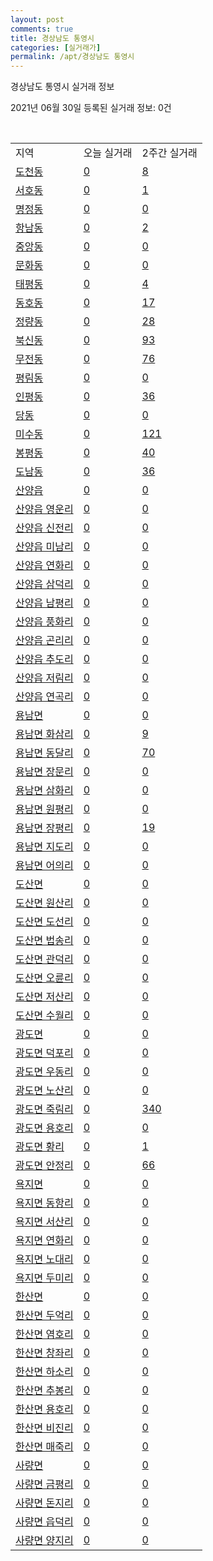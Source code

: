 ```yaml
---
layout: post
comments: true
title: 경상남도 통영시
categories: [실거래가]
permalink: /apt/경상남도 통영시
---
```


경상남도 통영시 실거래 정보

2021년 06월 30일 등록된 실거래 정보: 0건

<script type="text/javascript">
  google.charts.load('current', {'packages':['corechart']});
  google.charts.setOnLoadCallback(drawChart);

  function drawChart() {
    var data = google.visualization.arrayToDataTable([['거래일', '매매', '전월세', '전매'], ['21-02', 165, 32, 0], ['21-03', 199, 46, 0], ['21-04', 174, 39, 2], ['21-05', 160, 27, 11], ['21-06', 86, 23, 3]]);

    var options = {
      title: '최근 유형별 거래량 추이',
      legend: { position: 'bottom' }
    };

    var chart = new google.visualization.LineChart(document.getElementById('columnchart_material'));
    chart.draw(data, (options));
  }
</script>

<div id="columnchart_material" style="width: 100%; margin-left: -35px"></div>
<br>
<table class="sortable">
  <tr>
    <td>지역</td>
    <td>오늘 실거래</td>
    <td>2주간 실거래</td>
  </tr>

  
  <tr class="item">
    <td><a href="경상남도 통영시 도천동">도천동</a></td>
    <td><a href="경상남도 통영시 도천동">0</a></td>
    <td><a href="경상남도 통영시 도천동">8</a></td>
  </tr>
    

  <tr class="item">
    <td><a href="경상남도 통영시 서호동">서호동</a></td>
    <td><a href="경상남도 통영시 서호동">0</a></td>
    <td><a href="경상남도 통영시 서호동">1</a></td>
  </tr>
    

  <tr class="item">
    <td><a href="경상남도 통영시 명정동">명정동</a></td>
    <td><a href="경상남도 통영시 명정동">0</a></td>
    <td><a href="경상남도 통영시 명정동">0</a></td>
  </tr>
    

  <tr class="item">
    <td><a href="경상남도 통영시 항남동">항남동</a></td>
    <td><a href="경상남도 통영시 항남동">0</a></td>
    <td><a href="경상남도 통영시 항남동">2</a></td>
  </tr>
    

  <tr class="item">
    <td><a href="경상남도 통영시 중앙동">중앙동</a></td>
    <td><a href="경상남도 통영시 중앙동">0</a></td>
    <td><a href="경상남도 통영시 중앙동">0</a></td>
  </tr>
    

  <tr class="item">
    <td><a href="경상남도 통영시 문화동">문화동</a></td>
    <td><a href="경상남도 통영시 문화동">0</a></td>
    <td><a href="경상남도 통영시 문화동">0</a></td>
  </tr>
    

  <tr class="item">
    <td><a href="경상남도 통영시 태평동">태평동</a></td>
    <td><a href="경상남도 통영시 태평동">0</a></td>
    <td><a href="경상남도 통영시 태평동">4</a></td>
  </tr>
    

  <tr class="item">
    <td><a href="경상남도 통영시 동호동">동호동</a></td>
    <td><a href="경상남도 통영시 동호동">0</a></td>
    <td><a href="경상남도 통영시 동호동">17</a></td>
  </tr>
    

  <tr class="item">
    <td><a href="경상남도 통영시 정량동">정량동</a></td>
    <td><a href="경상남도 통영시 정량동">0</a></td>
    <td><a href="경상남도 통영시 정량동">28</a></td>
  </tr>
    

  <tr class="item">
    <td><a href="경상남도 통영시 북신동">북신동</a></td>
    <td><a href="경상남도 통영시 북신동">0</a></td>
    <td><a href="경상남도 통영시 북신동">93</a></td>
  </tr>
    

  <tr class="item">
    <td><a href="경상남도 통영시 무전동">무전동</a></td>
    <td><a href="경상남도 통영시 무전동">0</a></td>
    <td><a href="경상남도 통영시 무전동">76</a></td>
  </tr>
    

  <tr class="item">
    <td><a href="경상남도 통영시 평림동">평림동</a></td>
    <td><a href="경상남도 통영시 평림동">0</a></td>
    <td><a href="경상남도 통영시 평림동">0</a></td>
  </tr>
    

  <tr class="item">
    <td><a href="경상남도 통영시 인평동">인평동</a></td>
    <td><a href="경상남도 통영시 인평동">0</a></td>
    <td><a href="경상남도 통영시 인평동">36</a></td>
  </tr>
    

  <tr class="item">
    <td><a href="경상남도 통영시 당동">당동</a></td>
    <td><a href="경상남도 통영시 당동">0</a></td>
    <td><a href="경상남도 통영시 당동">0</a></td>
  </tr>
    

  <tr class="item">
    <td><a href="경상남도 통영시 미수동">미수동</a></td>
    <td><a href="경상남도 통영시 미수동">0</a></td>
    <td><a href="경상남도 통영시 미수동">121</a></td>
  </tr>
    

  <tr class="item">
    <td><a href="경상남도 통영시 봉평동">봉평동</a></td>
    <td><a href="경상남도 통영시 봉평동">0</a></td>
    <td><a href="경상남도 통영시 봉평동">40</a></td>
  </tr>
    

  <tr class="item">
    <td><a href="경상남도 통영시 도남동">도남동</a></td>
    <td><a href="경상남도 통영시 도남동">0</a></td>
    <td><a href="경상남도 통영시 도남동">36</a></td>
  </tr>
    

  <tr class="item">
    <td><a href="경상남도 통영시 산양읍">산양읍</a></td>
    <td><a href="경상남도 통영시 산양읍">0</a></td>
    <td><a href="경상남도 통영시 산양읍">0</a></td>
  </tr>
    

  <tr class="item">
    <td><a href="경상남도 통영시 산양읍 영운리">산양읍 영운리</a></td>
    <td><a href="경상남도 통영시 산양읍 영운리">0</a></td>
    <td><a href="경상남도 통영시 산양읍 영운리">0</a></td>
  </tr>
    

  <tr class="item">
    <td><a href="경상남도 통영시 산양읍 신전리">산양읍 신전리</a></td>
    <td><a href="경상남도 통영시 산양읍 신전리">0</a></td>
    <td><a href="경상남도 통영시 산양읍 신전리">0</a></td>
  </tr>
    

  <tr class="item">
    <td><a href="경상남도 통영시 산양읍 미남리">산양읍 미남리</a></td>
    <td><a href="경상남도 통영시 산양읍 미남리">0</a></td>
    <td><a href="경상남도 통영시 산양읍 미남리">0</a></td>
  </tr>
    

  <tr class="item">
    <td><a href="경상남도 통영시 산양읍 연화리">산양읍 연화리</a></td>
    <td><a href="경상남도 통영시 산양읍 연화리">0</a></td>
    <td><a href="경상남도 통영시 산양읍 연화리">0</a></td>
  </tr>
    

  <tr class="item">
    <td><a href="경상남도 통영시 산양읍 삼덕리">산양읍 삼덕리</a></td>
    <td><a href="경상남도 통영시 산양읍 삼덕리">0</a></td>
    <td><a href="경상남도 통영시 산양읍 삼덕리">0</a></td>
  </tr>
    

  <tr class="item">
    <td><a href="경상남도 통영시 산양읍 남평리">산양읍 남평리</a></td>
    <td><a href="경상남도 통영시 산양읍 남평리">0</a></td>
    <td><a href="경상남도 통영시 산양읍 남평리">0</a></td>
  </tr>
    

  <tr class="item">
    <td><a href="경상남도 통영시 산양읍 풍화리">산양읍 풍화리</a></td>
    <td><a href="경상남도 통영시 산양읍 풍화리">0</a></td>
    <td><a href="경상남도 통영시 산양읍 풍화리">0</a></td>
  </tr>
    

  <tr class="item">
    <td><a href="경상남도 통영시 산양읍 곤리리">산양읍 곤리리</a></td>
    <td><a href="경상남도 통영시 산양읍 곤리리">0</a></td>
    <td><a href="경상남도 통영시 산양읍 곤리리">0</a></td>
  </tr>
    

  <tr class="item">
    <td><a href="경상남도 통영시 산양읍 추도리">산양읍 추도리</a></td>
    <td><a href="경상남도 통영시 산양읍 추도리">0</a></td>
    <td><a href="경상남도 통영시 산양읍 추도리">0</a></td>
  </tr>
    

  <tr class="item">
    <td><a href="경상남도 통영시 산양읍 저림리">산양읍 저림리</a></td>
    <td><a href="경상남도 통영시 산양읍 저림리">0</a></td>
    <td><a href="경상남도 통영시 산양읍 저림리">0</a></td>
  </tr>
    

  <tr class="item">
    <td><a href="경상남도 통영시 산양읍 연곡리">산양읍 연곡리</a></td>
    <td><a href="경상남도 통영시 산양읍 연곡리">0</a></td>
    <td><a href="경상남도 통영시 산양읍 연곡리">0</a></td>
  </tr>
    

  <tr class="item">
    <td><a href="경상남도 통영시 용남면">용남면</a></td>
    <td><a href="경상남도 통영시 용남면">0</a></td>
    <td><a href="경상남도 통영시 용남면">0</a></td>
  </tr>
    

  <tr class="item">
    <td><a href="경상남도 통영시 용남면 화삼리">용남면 화삼리</a></td>
    <td><a href="경상남도 통영시 용남면 화삼리">0</a></td>
    <td><a href="경상남도 통영시 용남면 화삼리">9</a></td>
  </tr>
    

  <tr class="item">
    <td><a href="경상남도 통영시 용남면 동달리">용남면 동달리</a></td>
    <td><a href="경상남도 통영시 용남면 동달리">0</a></td>
    <td><a href="경상남도 통영시 용남면 동달리">70</a></td>
  </tr>
    

  <tr class="item">
    <td><a href="경상남도 통영시 용남면 장문리">용남면 장문리</a></td>
    <td><a href="경상남도 통영시 용남면 장문리">0</a></td>
    <td><a href="경상남도 통영시 용남면 장문리">0</a></td>
  </tr>
    

  <tr class="item">
    <td><a href="경상남도 통영시 용남면 삼화리">용남면 삼화리</a></td>
    <td><a href="경상남도 통영시 용남면 삼화리">0</a></td>
    <td><a href="경상남도 통영시 용남면 삼화리">0</a></td>
  </tr>
    

  <tr class="item">
    <td><a href="경상남도 통영시 용남면 원평리">용남면 원평리</a></td>
    <td><a href="경상남도 통영시 용남면 원평리">0</a></td>
    <td><a href="경상남도 통영시 용남면 원평리">0</a></td>
  </tr>
    

  <tr class="item">
    <td><a href="경상남도 통영시 용남면 장평리">용남면 장평리</a></td>
    <td><a href="경상남도 통영시 용남면 장평리">0</a></td>
    <td><a href="경상남도 통영시 용남면 장평리">19</a></td>
  </tr>
    

  <tr class="item">
    <td><a href="경상남도 통영시 용남면 지도리">용남면 지도리</a></td>
    <td><a href="경상남도 통영시 용남면 지도리">0</a></td>
    <td><a href="경상남도 통영시 용남면 지도리">0</a></td>
  </tr>
    

  <tr class="item">
    <td><a href="경상남도 통영시 용남면 어의리">용남면 어의리</a></td>
    <td><a href="경상남도 통영시 용남면 어의리">0</a></td>
    <td><a href="경상남도 통영시 용남면 어의리">0</a></td>
  </tr>
    

  <tr class="item">
    <td><a href="경상남도 통영시 도산면">도산면</a></td>
    <td><a href="경상남도 통영시 도산면">0</a></td>
    <td><a href="경상남도 통영시 도산면">0</a></td>
  </tr>
    

  <tr class="item">
    <td><a href="경상남도 통영시 도산면 원산리">도산면 원산리</a></td>
    <td><a href="경상남도 통영시 도산면 원산리">0</a></td>
    <td><a href="경상남도 통영시 도산면 원산리">0</a></td>
  </tr>
    

  <tr class="item">
    <td><a href="경상남도 통영시 도산면 도선리">도산면 도선리</a></td>
    <td><a href="경상남도 통영시 도산면 도선리">0</a></td>
    <td><a href="경상남도 통영시 도산면 도선리">0</a></td>
  </tr>
    

  <tr class="item">
    <td><a href="경상남도 통영시 도산면 법송리">도산면 법송리</a></td>
    <td><a href="경상남도 통영시 도산면 법송리">0</a></td>
    <td><a href="경상남도 통영시 도산면 법송리">0</a></td>
  </tr>
    

  <tr class="item">
    <td><a href="경상남도 통영시 도산면 관덕리">도산면 관덕리</a></td>
    <td><a href="경상남도 통영시 도산면 관덕리">0</a></td>
    <td><a href="경상남도 통영시 도산면 관덕리">0</a></td>
  </tr>
    

  <tr class="item">
    <td><a href="경상남도 통영시 도산면 오륜리">도산면 오륜리</a></td>
    <td><a href="경상남도 통영시 도산면 오륜리">0</a></td>
    <td><a href="경상남도 통영시 도산면 오륜리">0</a></td>
  </tr>
    

  <tr class="item">
    <td><a href="경상남도 통영시 도산면 저산리">도산면 저산리</a></td>
    <td><a href="경상남도 통영시 도산면 저산리">0</a></td>
    <td><a href="경상남도 통영시 도산면 저산리">0</a></td>
  </tr>
    

  <tr class="item">
    <td><a href="경상남도 통영시 도산면 수월리">도산면 수월리</a></td>
    <td><a href="경상남도 통영시 도산면 수월리">0</a></td>
    <td><a href="경상남도 통영시 도산면 수월리">0</a></td>
  </tr>
    

  <tr class="item">
    <td><a href="경상남도 통영시 광도면">광도면</a></td>
    <td><a href="경상남도 통영시 광도면">0</a></td>
    <td><a href="경상남도 통영시 광도면">0</a></td>
  </tr>
    

  <tr class="item">
    <td><a href="경상남도 통영시 광도면 덕포리">광도면 덕포리</a></td>
    <td><a href="경상남도 통영시 광도면 덕포리">0</a></td>
    <td><a href="경상남도 통영시 광도면 덕포리">0</a></td>
  </tr>
    

  <tr class="item">
    <td><a href="경상남도 통영시 광도면 우동리">광도면 우동리</a></td>
    <td><a href="경상남도 통영시 광도면 우동리">0</a></td>
    <td><a href="경상남도 통영시 광도면 우동리">0</a></td>
  </tr>
    

  <tr class="item">
    <td><a href="경상남도 통영시 광도면 노산리">광도면 노산리</a></td>
    <td><a href="경상남도 통영시 광도면 노산리">0</a></td>
    <td><a href="경상남도 통영시 광도면 노산리">0</a></td>
  </tr>
    

  <tr class="item">
    <td><a href="경상남도 통영시 광도면 죽림리">광도면 죽림리</a></td>
    <td><a href="경상남도 통영시 광도면 죽림리">0</a></td>
    <td><a href="경상남도 통영시 광도면 죽림리">340</a></td>
  </tr>
    

  <tr class="item">
    <td><a href="경상남도 통영시 광도면 용호리">광도면 용호리</a></td>
    <td><a href="경상남도 통영시 광도면 용호리">0</a></td>
    <td><a href="경상남도 통영시 광도면 용호리">0</a></td>
  </tr>
    

  <tr class="item">
    <td><a href="경상남도 통영시 광도면 황리">광도면 황리</a></td>
    <td><a href="경상남도 통영시 광도면 황리">0</a></td>
    <td><a href="경상남도 통영시 광도면 황리">1</a></td>
  </tr>
    

  <tr class="item">
    <td><a href="경상남도 통영시 광도면 안정리">광도면 안정리</a></td>
    <td><a href="경상남도 통영시 광도면 안정리">0</a></td>
    <td><a href="경상남도 통영시 광도면 안정리">66</a></td>
  </tr>
    

  <tr class="item">
    <td><a href="경상남도 통영시 욕지면">욕지면</a></td>
    <td><a href="경상남도 통영시 욕지면">0</a></td>
    <td><a href="경상남도 통영시 욕지면">0</a></td>
  </tr>
    

  <tr class="item">
    <td><a href="경상남도 통영시 욕지면 동항리">욕지면 동항리</a></td>
    <td><a href="경상남도 통영시 욕지면 동항리">0</a></td>
    <td><a href="경상남도 통영시 욕지면 동항리">0</a></td>
  </tr>
    

  <tr class="item">
    <td><a href="경상남도 통영시 욕지면 서산리">욕지면 서산리</a></td>
    <td><a href="경상남도 통영시 욕지면 서산리">0</a></td>
    <td><a href="경상남도 통영시 욕지면 서산리">0</a></td>
  </tr>
    

  <tr class="item">
    <td><a href="경상남도 통영시 욕지면 연화리">욕지면 연화리</a></td>
    <td><a href="경상남도 통영시 욕지면 연화리">0</a></td>
    <td><a href="경상남도 통영시 욕지면 연화리">0</a></td>
  </tr>
    

  <tr class="item">
    <td><a href="경상남도 통영시 욕지면 노대리">욕지면 노대리</a></td>
    <td><a href="경상남도 통영시 욕지면 노대리">0</a></td>
    <td><a href="경상남도 통영시 욕지면 노대리">0</a></td>
  </tr>
    

  <tr class="item">
    <td><a href="경상남도 통영시 욕지면 두미리">욕지면 두미리</a></td>
    <td><a href="경상남도 통영시 욕지면 두미리">0</a></td>
    <td><a href="경상남도 통영시 욕지면 두미리">0</a></td>
  </tr>
    

  <tr class="item">
    <td><a href="경상남도 통영시 한산면">한산면</a></td>
    <td><a href="경상남도 통영시 한산면">0</a></td>
    <td><a href="경상남도 통영시 한산면">0</a></td>
  </tr>
    

  <tr class="item">
    <td><a href="경상남도 통영시 한산면 두억리">한산면 두억리</a></td>
    <td><a href="경상남도 통영시 한산면 두억리">0</a></td>
    <td><a href="경상남도 통영시 한산면 두억리">0</a></td>
  </tr>
    

  <tr class="item">
    <td><a href="경상남도 통영시 한산면 염호리">한산면 염호리</a></td>
    <td><a href="경상남도 통영시 한산면 염호리">0</a></td>
    <td><a href="경상남도 통영시 한산면 염호리">0</a></td>
  </tr>
    

  <tr class="item">
    <td><a href="경상남도 통영시 한산면 창좌리">한산면 창좌리</a></td>
    <td><a href="경상남도 통영시 한산면 창좌리">0</a></td>
    <td><a href="경상남도 통영시 한산면 창좌리">0</a></td>
  </tr>
    

  <tr class="item">
    <td><a href="경상남도 통영시 한산면 하소리">한산면 하소리</a></td>
    <td><a href="경상남도 통영시 한산면 하소리">0</a></td>
    <td><a href="경상남도 통영시 한산면 하소리">0</a></td>
  </tr>
    

  <tr class="item">
    <td><a href="경상남도 통영시 한산면 추봉리">한산면 추봉리</a></td>
    <td><a href="경상남도 통영시 한산면 추봉리">0</a></td>
    <td><a href="경상남도 통영시 한산면 추봉리">0</a></td>
  </tr>
    

  <tr class="item">
    <td><a href="경상남도 통영시 한산면 용호리">한산면 용호리</a></td>
    <td><a href="경상남도 통영시 한산면 용호리">0</a></td>
    <td><a href="경상남도 통영시 한산면 용호리">0</a></td>
  </tr>
    

  <tr class="item">
    <td><a href="경상남도 통영시 한산면 비진리">한산면 비진리</a></td>
    <td><a href="경상남도 통영시 한산면 비진리">0</a></td>
    <td><a href="경상남도 통영시 한산면 비진리">0</a></td>
  </tr>
    

  <tr class="item">
    <td><a href="경상남도 통영시 한산면 매죽리">한산면 매죽리</a></td>
    <td><a href="경상남도 통영시 한산면 매죽리">0</a></td>
    <td><a href="경상남도 통영시 한산면 매죽리">0</a></td>
  </tr>
    

  <tr class="item">
    <td><a href="경상남도 통영시 사량면">사량면</a></td>
    <td><a href="경상남도 통영시 사량면">0</a></td>
    <td><a href="경상남도 통영시 사량면">0</a></td>
  </tr>
    

  <tr class="item">
    <td><a href="경상남도 통영시 사량면 금평리">사량면 금평리</a></td>
    <td><a href="경상남도 통영시 사량면 금평리">0</a></td>
    <td><a href="경상남도 통영시 사량면 금평리">0</a></td>
  </tr>
    

  <tr class="item">
    <td><a href="경상남도 통영시 사량면 돈지리">사량면 돈지리</a></td>
    <td><a href="경상남도 통영시 사량면 돈지리">0</a></td>
    <td><a href="경상남도 통영시 사량면 돈지리">0</a></td>
  </tr>
    

  <tr class="item">
    <td><a href="경상남도 통영시 사량면 읍덕리">사량면 읍덕리</a></td>
    <td><a href="경상남도 통영시 사량면 읍덕리">0</a></td>
    <td><a href="경상남도 통영시 사량면 읍덕리">0</a></td>
  </tr>
    

  <tr class="item">
    <td><a href="경상남도 통영시 사량면 양지리">사량면 양지리</a></td>
    <td><a href="경상남도 통영시 사량면 양지리">0</a></td>
    <td><a href="경상남도 통영시 사량면 양지리">0</a></td>
  </tr>
    


</table>


    